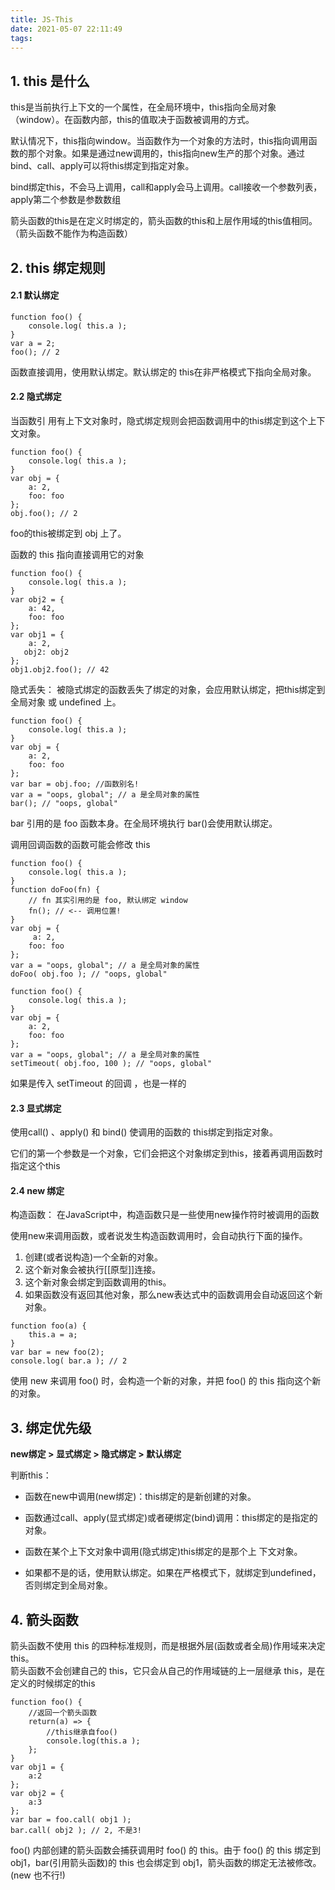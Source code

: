 ```yaml
---
title: JS-This
date: 2021-05-07 22:11:49
tags:
---
```


## 1. this 是什么
this是当前执行上下文的一个属性，在全局环境中，this指向全局对象（window）。在函数内部，this的值取决于函数被调用的方式。 

默认情况下，this指向window。当函数作为一个对象的方法时，this指向调用函数的那个对象。如果是通过new调用的，this指向new生产的那个对象。通过bind、call、apply可以将this绑定到指定对象。

bind绑定this，不会马上调用，call和apply会马上调用。call接收一个参数列表，apply第二个参数是参数数组

箭头函数的this是在定义时绑定的，箭头函数的this和上层作用域的this值相同。（箭头函数不能作为构造函数）


## 2. this 绑定规则
#### 2.1 默认绑定

```
function foo() { 
    console.log( this.a );
}
var a = 2; 
foo(); // 2
```

函数直接调用，使用默认绑定。默认绑定的 this在非严格模式下指向全局对象。

#### 2.2 隐式绑定
当函数引 用有上下文对象时，隐式绑定规则会把函数调用中的this绑定到这个上下文对象。

```
function foo() { 
    console.log( this.a );
}
var obj = { 
    a: 2,
    foo: foo 
};
obj.foo(); // 2
```

foo的this被绑定到 obj 上了。

函数的 this 指向直接调用它的对象

```
function foo() { 
    console.log( this.a );
}
var obj2 = { 
    a: 42,
    foo: foo 
};
var obj1 = { 
    a: 2,
   obj2: obj2
};
obj1.obj2.foo(); // 42
```


隐式丢失：
被隐式绑定的函数丢失了绑定的对象，会应用默认绑定，把this绑定到全局对象 或 undefined 上。

```
function foo() { 
    console.log( this.a );
}
var obj = {
    a: 2,
    foo: foo 
};
var bar = obj.foo; //函数别名!
var a = "oops, global"; // a 是全局对象的属性
bar(); // "oops, global"
```

bar 引用的是 foo 函数本身。在全局环境执行 bar()会使用默认绑定。

调用回调函数的函数可能会修改 this

```
function foo() { 
    console.log( this.a );
}
function doFoo(fn) {
    // fn 其实引用的是 foo, 默认绑定 window
    fn(); // <-- 调用位置!
}
var obj = {
     a: 2,
    foo: foo 
};
var a = "oops, global"; // a 是全局对象的属性
doFoo( obj.foo ); // "oops, global"

function foo() { 
    console.log( this.a );
}
var obj = { 
    a: 2,
    foo: foo 
};
var a = "oops, global"; // a 是全局对象的属性
setTimeout( obj.foo, 100 ); // "oops, global"
```

如果是传入 setTimeout 的回调 ，也是一样的

#### 2.3 显式绑定
使用call() 、apply() 和  bind()  使调用的函数的 this绑定到指定对象。

它们的第一个参数是一个对象，它们会把这个对象绑定到this，接着再调用函数时指定这个this

#### 2.4 new 绑定
构造函数：
在JavaScript中，构造函数只是一些使用new操作符时被调用的函数

使用new来调用函数，或者说发生构造函数调用时，会自动执行下面的操作。
1. 创建(或者说构造)一个全新的对象。
2. 这个新对象会被执行[[原型]]连接。
3. 这个新对象会绑定到函数调用的this。
4. 如果函数没有返回其他对象，那么new表达式中的函数调用会自动返回这个新对象。

```
function foo(a) {
    this.a = a;
}
var bar = new foo(2); 
console.log( bar.a ); // 2
```

使用 new 来调用 foo()  时，会构造一个新的对象，并把 foo() 的 this 指向这个新的对象。

## 3. 绑定优先级
 **new绑定 > 显式绑定 > 隐式绑定 > 默认绑定**

判断this：
- 函数在new中调用(new绑定)：this绑定的是新创建的对象。

- 函数通过call、apply(显式绑定)或者硬绑定(bind)调用：this绑定的是指定的对象。  

- 函数在某个上下文对象中调用(隐式绑定)this绑定的是那个上 下文对象。  

- 如果都不是的话，使用默认绑定。如果在严格模式下，就绑定到undefined，否则绑定到全局对象。


## 4. 箭头函数
箭头函数不使用 this 的四种标准规则，而是根据外层(函数或者全局)作用域来决定 this。  
箭头函数不会创建自己的 this，它只会从自己的作用域链的上一层继承 this，是在定义的时候绑定的this  

```
function foo() {
    //返回一个箭头函数
    return(a) => {
        //this继承自foo()
        console.log(this.a ); 
    };
}
var obj1 = { 
    a:2
};
var obj2 = {
    a:3
};
var bar = foo.call( obj1 );
bar.call( obj2 ); // 2, 不是3!
```

foo() 内部创建的箭头函数会捕获调用时 foo() 的 this。由于 foo() 的 this 绑定到obj1，bar(引用箭头函数)的 this 也会绑定到 obj1，箭头函数的绑定无法被修改。(new 也不行!)

